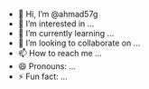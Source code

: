 - 👋 Hi, I’m @ahmad57g
- 👀 I’m interested in ...
- 🌱 I’m currently learning ...
- 💞️ I’m looking to collaborate on ...
- 📫 How to reach me ...
- 😄 Pronouns: ...
- ⚡ Fun fact: ...

<!---
ahmad57g/ahmad57g is a ✨ special ✨ repository because its `README.md` (this file) appears on your GitHub profile.
You can click the Preview link to take a look at your changes.
--->
